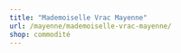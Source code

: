 ```yaml
---
title: "Mademoiselle Vrac Mayenne"
url: /mayenne/mademoiselle-vrac-mayenne/
shop: commodité
---
```

